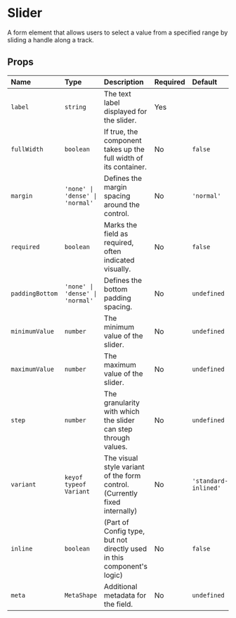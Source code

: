 # Slider

A form element that allows users to select a value from a specified range by sliding a handle along a track.

## Props

| Name           | Type                               | Description                                                               | Required | Default           |
| :------------- | :--------------------------------- | :------------------------------------------------------------------------ | :------- | :---------------- |
| `label`        | `string`                           | The text label displayed for the slider.                                  | Yes      |                   |
| `fullWidth`    | `boolean`                          | If true, the component takes up the full width of its container.          | No       | `false`           |
| `margin`       | `'none' \| 'dense' \| 'normal'`    | Defines the margin spacing around the control.                            | No       | `'normal'`        |
| `required`     | `boolean`                          | Marks the field as required, often indicated visually.                    | No       | `false`           |
| `paddingBottom`| `'none' \| 'dense' \| 'normal'`    | Defines the bottom padding spacing.                                       | No       | `undefined`       |
| `minimumValue` | `number`                           | The minimum value of the slider.                                          | No       | `undefined`       |
| `maximumValue` | `number`                           | The maximum value of the slider.                                          | No       | `undefined`       |
| `step`         | `number`                           | The granularity with which the slider can step through values.            | No       | `undefined`       |
| `variant`      | `keyof typeof Variant`             | The visual style variant of the form control. (Currently fixed internally) | No       | `'standard-inlined'` |
| `inline`       | `boolean`                          | (Part of Config type, but not directly used in this component's logic)    | No       | `false`           |
| `meta`         | `MetaShape`                        | Additional metadata for the field.                                        | No       | `undefined`       |
